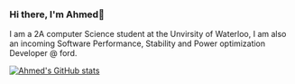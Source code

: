### Hi there, I'm Ahmed👋

I am a 2A computer Science student at the Unvirsity of Waterloo, I am also an incoming Software 
Performance, Stability and Power optimization Developer @ ford.


[![Ahmed's GitHub stats](https://github-readme-stats.vercel.app/api?username=youngahmedd&hide=stars,commits,prs&count_private=true&show_icons=true&theme=radical)](https://github.com/youngahmedd/github-readme-stats)

<!--
**youngahmedd/youngahmedd** is a ✨ _special_ ✨ repository because its `README.md` (this file) appears on your GitHub profile.

Here are some ideas to get you started:

- 🔭 I’m currently working on ...
- 🌱 I’m currently learning ...
- 👯 I’m looking to collaborate on ...
- 🤔 I’m looking for help with ...
- 💬 Ask me about ...
- 📫 How to reach me: ...
- 😄 Pronouns: ...
- ⚡ Fun fact: ...
-->
